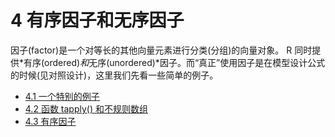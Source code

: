 # 4 有序因子和无序因子

因子(factor)是一个对等长的其他向量元素进行分类(分组)的向量对象。 R 同时提供*有序(ordered)*和*无序(unordered)*因子。而“真正”使用因子是在模型设计公式的时候(见对照设计)，这里我们先看一些简单的例子。

* [4.1 一个特别的例子](chapter4/section4_1.md)
* [4.2 函数 tapply() 和不规则数组](chapter4/section4_2.md)
* [4.3 有序因子](chapter4/section4_3.md)